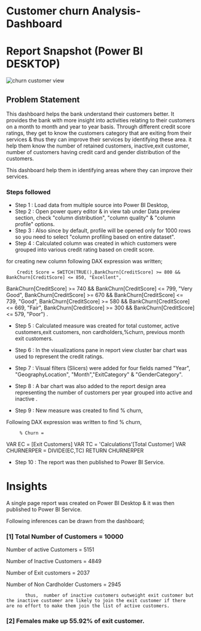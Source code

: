 # Customer churn Analysis-Dashboard

 # Report Snapshot (Power BI DESKTOP)
![churn customer view](https://github.com/ErinfolamiMayowa/PowerBI/assets/137004080/a02fcee9-19ee-4c44-94e4-195d4ac121bc)


## Problem Statement

This dashboard helps the bank understand their customers better. It provides the bank with more insight into activities relating to their customers on a month to month and year to year basis. Through different credit score ratings, they get to know the customers category that are exiting from their services & thus they can improve their services by identifying these area. it help them know the number of retained customers, inactive,exit customer, number of customers having credit card and gender distribution of the customers. 

This dashboard help them in identifying areas where they can improve their services.


### Steps followed 

- Step 1 : Load data from multiple source into Power BI Desktop, 
- Step 2 : Open power query editor & in view tab under Data preview section, check "column distribution", "column quality" & "column profile" options.
- Step 3 : Also since by default, profile will be opened only for 1000 rows so you need to select "column profiling based on entire dataset".
- Step 4 : Calculated column was created in which customers were grouped into various credit rating based on credit score.

for creating new column following DAX expression was written;
       
        Credit Score = SWITCH(TRUE(),BankChurn[CreditScore] >= 800 && BankChurn[CreditScore] <= 850, "Excellent",
BankChurn[CreditScore] >= 740 && BankChurn[CreditScore] <= 799, "Very Good",
BankChurn[CreditScore] >= 670 && BankChurn[CreditScore] <= 739, "Good",
BankChurn[CreditScore] >= 580 && BankChurn[CreditScore] <= 669, "Fair",
BankChurn[CreditScore] >= 300 && BankChurn[CreditScore] <= 579, "Poor") .
- Step 5 : Calculated measure was created for total customer, active customers,exit customers, non cardholders,%churn, previous month exit customers.
- Step 6 :  In the visualizations pane in report view cluster bar chart was used to represent the credit ratings. 
- Step 7 : Visual filters (Slicers) were added for four fields named "Year", "GeographyLocation", "Month","ExitCategory" & "GenderCategory".
- Step 8 : A bar chart was also added to the report design area representing the number of customers per year grouped into active and inactive . 
        
 - Step 9 : New measure was created to find  % churn,
 
 Following DAX expression was written to find % churn,
 
         % Churn = 
VAR EC = [Exit Customers]
VAR TC = 'Calculations'[Total Customer]
VAR CHURNERPER = DIVIDE(EC,TC)
RETURN CHURNERPER
- Step 10 : The report was then published to Power BI Service.

# Insights

A single page report was created on Power BI Desktop & it was then published to Power BI Service.

Following inferences can be drawn from the dashboard;

### [1] Total Number of Customers = 10000

   Number of active Customers = 5151

   Number of Inactive Customers = 4849 

   Number of Exit customers  = 2037

   Number of Non Cardholder Customers  = 2945


           thus,  number of inactive customers outweight exit customer but the inactive customer are likely to join the exit customer if there are no effort to make them join the list of active customers.
           
### [2] Females make up 55.92% of  exit customer.


